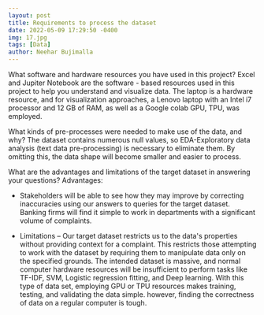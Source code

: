 ```yaml
---
layout: post
title: Requirements to process the dataset
date: 2022-05-09 17:29:50 -0400
img: 17.jpg
tags: [Data]
author: Neehar Bujimalla
---
```

What software and hardware resources you have used in this project? 
Excel and Jupiter Notebook are the software - based resources used in this project to help you understand and visualize data. The laptop is a hardware resource, and for visualization approaches, a Lenovo laptop with an Intel i7 processor and 12 GB of RAM, as well as a Google colab GPU, TPU, was employed.

What kinds of pre-processes were needed to make use of the data, and why? 
The dataset contains numerous null values, so EDA-Exploratory data analysis (text data pre-processing) is necessary to eliminate them. By omitting this, the data shape will become smaller and easier to process.

What are the advantages and limitations of the target dataset in answering your questions?
Advantages:
- Stakeholders will be able to see how they may improve by correcting inaccuracies using our answers to queries for the target dataset. Banking firms will find it simple to work in departments with a significant volume of complaints.

- Limitations – Our target dataset restricts us to the data's properties without providing context for a complaint. This restricts those attempting to work with the dataset by requiring them to manipulate data only on the specified grounds.
The intended dataset is massive, and normal computer hardware resources will be insufficient to perform tasks like TF-IDF, SVM, Logistic regression fitting, and Deep learning. With this type of data set, employing GPU or TPU resources makes training, testing, and validating the data simple. however, finding the correctness of data on a regular computer is tough.
